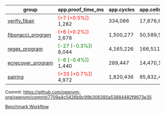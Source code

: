 | group | app.proof_time_ms | app.cycles | app.cells_used | leaf.proof_time_ms | leaf.cycles | leaf.cells_used |
| -- | -- | -- | -- | -- | -- | -- |
| [verify_fibair](https://github.com/openvm-org/openvm/blob/benchmark-results/benchmarks-pr/1596/verify_fibair-7709a4c5426b9c99b306380a53884482f9673e35.md) |<span style='color: red'>(+7 [+0.5%])</span> 1,282 |  334,086 |  17,676,626 |- | - | - |
| [fibonacci_program](https://github.com/openvm-org/openvm/blob/benchmark-results/benchmarks-pr/1596/fibonacci-7709a4c5426b9c99b306380a53884482f9673e35.md) |<span style='color: red'>(+6 [+0.2%])</span> 2,678 |  1,500,277 |  50,589,503 |- | - | - |
| [regex_program](https://github.com/openvm-org/openvm/blob/benchmark-results/benchmarks-pr/1596/regex-7709a4c5426b9c99b306380a53884482f9673e35.md) |<span style='color: green'>(-27 [-0.3%])</span> 8,044 |  4,165,226 |  166,511,152 |- | - | - |
| [ecrecover_program](https://github.com/openvm-org/openvm/blob/benchmark-results/benchmarks-pr/1596/ecrecover-7709a4c5426b9c99b306380a53884482f9673e35.md) |<span style='color: green'>(-6 [-0.4%])</span> 1,440 |  289,447 |  14,470,186 |- | - | - |
| [pairing](https://github.com/openvm-org/openvm/blob/benchmark-results/benchmarks-pr/1596/pairing-7709a4c5426b9c99b306380a53884482f9673e35.md) |<span style='color: red'>(+33 [+0.7%])</span> 4,972 |  1,820,436 |  95,832,407 |- | - | - |


Commit: https://github.com/openvm-org/openvm/commit/7709a4c5426b9c99b306380a53884482f9673e35

[Benchmark Workflow](https://github.com/openvm-org/openvm/actions/runs/14629041006)
